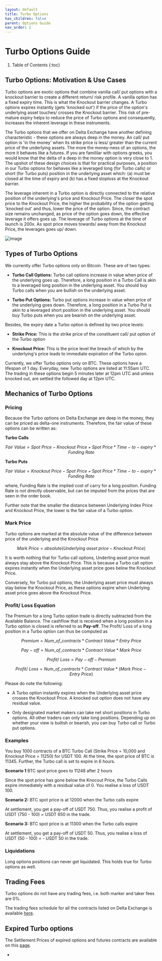 ```yaml
---
layout: default
title: Turbo Options
has_children: false
parent: Options Guide
nav_order: 2
---
```


# Turbo Options Guide

1. Table of Contents
{:toc}

## Turbo Options: Motivation & Use Cases
Turbo options are exotic options that combine vanilla call/ put options with a knockout barrier to create a different return/ risk profile. A vanilla option has a fixed expiry time. This is what the Knockout barrier changes. A Turbo options expires instantly (gets 'knocked out') if the price of the option's underlying asset touches/ crosses the Knockout barrier. This risk of pre-mature expiry helps to reduce the price of Turbo options and consequently, increases the inherent leverage in these instruments. 

The Turbo options that we offer on Delta Exchange have another defining characteristic - these options are always deep in the money. An call/ put option is 'in the money' when its strike price is less/ greater than the current price of the underlying assets. The more the money-ness of an options, the more it behaves like a futures. If you are famililar with options greeks, you would know that the delta of a deep in the money option is very close to 1. The upshot of these design choices is that for practical purposes, a position in our Turbo options for behaves like a leveraged long (for Turbo calls) or short (for Turbo puts) position in the underlying asset which: (a) must be closed at the time of expiry and (b) has a fixed stoploss at the Knockout barrier.

The leverage inherent in a Turbo option is directly connected to the relative position of the underlying's price and Knockout Price. The closer the spot price to the Knockout Price, the higher the probability of the option getting 'knocked out' and thus, lower the price of the option. Since, the contract size remains unchanged, as price of the option goes down, the effective leverage it offers goes up. The leverage of Turbo options at the time of launch is 200x. As spot price moves towards/ away from the Knockout Price, the leverages goes up/ down.

![image]({{site.baseurl}}/assets/images/turbo_options.jpeg "Pay-off Profiles of Turbo Options")

## Types of Turbo Options
We currently offer Turbo options only on Bitcoin. These are of two types:

- **Turbo Call Options:** Turbo call options increase in value when price of the underlying goes up. Therefore, a long position in a Turbo Call is akin to a leveraged long position in the underlying asset. You should buy Turbo calls when you are bullish on the underlying asset.

- **Turbo Put Options:** Turbo put options increase in value when price of the underlying goes down. Therefore, a long position in a Turbo Put is akin to a leveraged short position in the underlying asset. You should buy Turbo puts when you are bearish on the underlying asset.

Besides, the expiry date a Turbo option is defined by two price levels:

- **Strike Price:** This is the strike price of the constituent call/ put option of the Turbo option

- **Knockout Price:** This is the price level the breach of which by the underlying's price leads to immediate expiration of the Turbo opion.

Currently, we offer Turbo options only on BTC. These options have a lifespan of 1 day. Everyday, new Turbo options are listed at 11:55am UTC. The trading in these options begin 5 minutes later at 12pm UTC and unless knocked out, are settled the followed day at 12pm UTC.

## Mechanics of Turbo Options

### **Pricing**

Because the Turbo options on Delta Exchange are deep in the money, they can be priced as delta-one instruments. Therefore, the fair value of these options can be written as:

**Turbo Calls**

$$Fair\ Value = Spot\ Price - Knockout\ Price + Spot\ Price * Time-to-expiry * Funding\ Rate$$

**Turbo Puts**

$$Fair\ Value = Knockout\ Price - Spot\ Price  + Spot\ Price * Time-to-expiry * Funding\ Rate$$

where, Funding Rate is the implied cost of carry for a long position. Funding Rate is not directly observable, but can be imputed from the prices that are seen in the order book.

Further note that the smaller the distance between Underlying Index Price and Knockout Price, the lower is the fair value of a Turbo option.



### **Mark Price**

Turbo options are marked at the absolute value of the difference between price of the underlying and the Knockout Price

$$Mark\ Price = absolute (Underlying\ asset\ price - Knockout\ Price)$$

It is worth nothing that for Turbo call options, Underling asset price must always stay above the Knockout Price. This is because a Turbo call option expires instantly when the Underlying asset price goes below the Knockout Price.

Conversely, for Turbo put options, the Underlying asset price must always stay below the Knockout Price, as these options expire when Underlying asset price goes above the Knockout Price.

### **Profit/ Loss Equation**

The Premium for a long Turbo option trade is directly subtracted from the Available Balance. The cashflow that is received when a long position in a Turbo option is closed is referred to as **Pay-off**. The Profit/ Loss of a long position in a Turbo option can thus be computed as 

$$ Premium = Num\_of\_contracts * Contract\ Value * Entry\ Price$$

$$Pay-off = Num\_of\_contracts * Contract\ Value * Mark\ Price$$

$$ Profit/\ Loss = Pay-off - Premium $$

$$Profit/\ Loss = Num\_of\_contracts * Contract\ Value * (Mark\ Price - Entry\ Price)$$

Please do note the following:

- A Turbo option instantly expires when the Underlying asset price crosses the Knockout Price. A knocked out option does not have any residual value.

- Only designated market makers can take net short positions in Turbo options. All other traders can only take long positions. Depending up on whether your view is bullish or bearish, you can buy Turbo call or Turbo put options.


### **Examples**

You buy 1000 contracts of a BTC Turbo Call (Strike Price = 10,000 and Knockout Price = 11250) for USDT 100. At the time, the spot price of BTC is 11345. Further, the Turbo call is set to expire in 6 hours.


**Scenario 1** BTC spot price goes to 11248 after 2 hours

Since the spot price has gone below the Knocout Price, the Turbo Calls expire immediately with a residual value of 0. You realise a loss of USDT 100.

**Scenario 2:** BTC spot price is at 12000 when the Turbo calls expire

At settlement, you get a pay-off of USDT 750. Thus, you realise a profit of USDT (750 - 100) = USDT 650 in the trade.

**Scenario 3:** BTC spot price is at 11300 when the Turbo calls expire

At settlement, you get a pay-off of USDT 50. Thus, you realise a loss of USDT (50 - 100) = - USDT 50 in the trade.


### **Liquidations**

Long options positions can never get liquidated. This holds true for Turbo options as well.

## Trading Fees

Turbo options do not have any trading fees, i.e. both marker and taker fees are 0%. 

The trading fees schedule for all the contracts listed on Delta Exchange is available [here](https://wwww.delta.exchange/fees).


## Expired Turbo options
The Settlement Prices of expired options and futures contracts are available on this [page](https://www.delta.exchange/app/expired_futures).

- 





